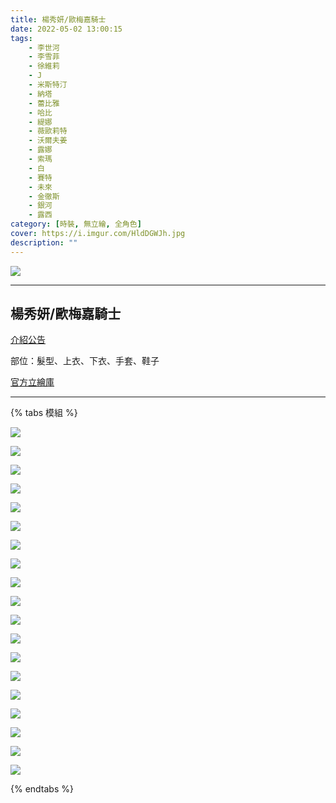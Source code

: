 ```yaml
---
title: 楊秀妍/歐梅嘉騎士
date: 2022-05-02 13:00:15
tags:
    - 李世河
    - 李雪菲
    - 徐維莉
    - J
    - 米斯特汀
    - 納塔
    - 蕾比雅
    - 哈比
    - 緹娜
    - 薇歐莉特
    - 沃爾夫姜
    - 露娜
    - 索瑪
    - 白
    - 賽特
    - 未來
    - 金徹斯
    - 銀河
    - 露西
category: [時裝, 無立繪, 全角色]
cover: https://i.imgur.com/HldDGWJh.jpg
description: ""
---
```


![](https://file.nexon.com/NxFile/download/FileDownloader.aspx?oidFile=4692794796480144593)


---
## 楊秀妍/歐梅嘉騎士

[介紹公告](https://cls.mangot5.com/game/cls/news/detail?contentNo=49101)

部位：髮型、上衣、下衣、手套、鞋子

[官方立繪庫](https://www.naddic.co.kr/ko/game/cls/fansitekit)

---

{% tabs 模組 %}
<!-- tab 李世河(Seha)-->
[![](https://i.imgur.com/nEcTpoOh.png)](https://i.imgur.com/nEcTpoO.png)
<!-- endtab -->
<!-- tab 李雪菲(Seulbi)-->
[![](https://i.imgur.com/bnbjfUWh.png)](https://i.imgur.com/bnbjfUW.png)
<!-- endtab -->
<!-- tab 徐維莉(Yuri)-->
[![](https://i.imgur.com/L7yCGRXh.png)](https://i.imgur.com/L7yCGRX.png)
<!-- endtab -->
<!-- tab J-->
[![](https://i.imgur.com/hQZf5p6h.png)](https://i.imgur.com/hQZf5p6.png)
<!-- endtab -->
<!-- tab 米斯特汀(Tein)-->
[![](https://i.imgur.com/0e8wfERh.png)](https://i.imgur.com/0e8wfER.png)
<!-- endtab -->
<!-- tab 納塔(Nata)-->
[![](https://i.imgur.com/pAtlp9Yh.png)](https://i.imgur.com/pAtlp9Y.png)
<!-- endtab -->
<!-- tab 蕾比雅(Levia)-->
[![](https://i.imgur.com/tSNyuJDh.png)](https://i.imgur.com/tSNyuJD.png)
<!-- endtab -->
<!-- tab 哈比(Harpy)-->
[![](https://i.imgur.com/p8n6Om8h.png)](https://i.imgur.com/p8n6Om8.png)
<!-- endtab -->
<!-- tab 緹娜(Tina)-->
[![](https://i.imgur.com/qTA5ymhh.png)](https://i.imgur.com/qTA5ymh.png)
<!-- endtab -->
<!-- tab 薇歐莉特(Violet)-->
[![](https://i.imgur.com/o56Xo4Gh.png)](https://i.imgur.com/o56Xo4G.png)
<!-- endtab -->
<!-- tab 沃爾夫姜(Wolfgang)-->
[![](https://i.imgur.com/bdBaKy1h.png)](https://i.imgur.com/bdBaKy1.png)
<!-- endtab -->
<!-- tab 露娜(Luna)-->
[![](https://i.imgur.com/NhwrR2Jh.png)](https://i.imgur.com/NhwrR2J.png)
<!-- endtab -->
<!-- tab 索瑪(Soma)-->
[![](https://i.imgur.com/ICvQDVVh.png)](https://i.imgur.com/ICvQDVV.png)
<!-- endtab -->
<!-- tab 白(Bai)-->
[![](https://i.imgur.com/d5bVtRHh.png)](https://i.imgur.com/d5bVtRH.png)
<!-- endtab -->
<!-- tab 賽特(Seth)-->
[![](https://i.imgur.com/5TL5BxSh.png)](https://i.imgur.com/5TL5BxS.png)
<!-- endtab -->
<!-- tab 未來(Mirae)-->
[![](https://i.imgur.com/1478coRh.png)](https://i.imgur.com/1478coR.png)
<!-- endtab -->
<!-- tab 徹斯(Chulsoo)-->
[![](https://i.imgur.com/nuCvBSJh.png)](https://i.imgur.com/nuCvBSJ.png)
<!-- endtab -->
<!-- tab 銀河(Eunha)-->
[![](https://i.imgur.com/KESv91xh.png)](https://i.imgur.com/KESv91x.png)
<!-- endtab -->
<!-- tab 露西(Lucy)-->
[![](https://i.imgur.com/yUI31Ekh.png)](https://i.imgur.com/yUI31Ek.png)
<!-- endtab -->
{% endtabs %}